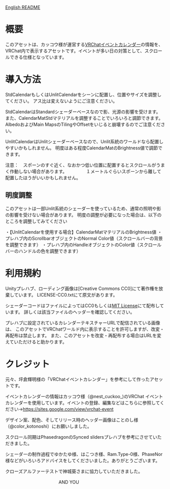 [English README](README-en.md)

# 概要
このアセットは、カッコウ様が運営する[VRChatイベントカレンダー][1]の情報を、VRChat内で表示するアセットです。イベントが多い日の対策として、スクロールできる仕様となっています。

[1]: https://sites.google.com/view/vrchat-event

# 導入方法
StdCalendarもしくはUnlitCalendarをシーンに配置し、位置やサイズを調整してください。
アス比は変えないようにご注意ください。

StdCalendarはStandardシェーダーベースなので影、光源の影響を受けます。
また、CalendarMatStdマテリアルを調整することでいろいろと調節できます。
AlbedoおよびMain MapsのTilingやOffsetをいじると崩壊するのでご注意ください。

UnlitCalendarはUnlitシェーダーベースなので、Unlit系統のワールドなら配置しやすいかもしれません。
明度はある程度CalendarMatのBrightness値で調節できます。

注意：　スポーンのすぐ近く、なおかつ低い位置に配置するとスクロールがうまく作動しない場合があります。
　　　　１メートルぐらいスポーンから離して配置したほうがいいかもしれません。

## 明度調整
このアセットは一部Unlit系統のシェーダーを使っているため、通常の照明や影の影響を受けない場合があります。
明度の調整が必要になった場合は、以下のところを調整してみてください

・【UnlitCalendarを使用する場合】CalendarMatマテリアルのBrightness値
・プレハブ内のScrollbarオブジェクトのNormal Color値（スクロールバーの背景を調整できます）
・プレハブ内のHandleオブジェクトのColor値（スクロールバーのハンドルの色を調整できます）

# 利用規約
Unityプレハブ、ローディング画像は[Creative Commons CC0]にて著作権を放棄しています。
LICENSE-CC0.txtにて原文があります。

シェーダーコードはファイルによってはCC0もしくは[MIT License][2]にて配布しています。
詳しくは該当ファイルのヘッダーを確認してください。

プレハブに設定されているカレンダーテキスチャーURLで配信されている画像は、
このアセットでVRChatワールド内に表示することを許可しますが、改変・再配布は禁止します。
また、このアセットを改変・再配布する場合はURLを変えていただけると助かります。

[1]: https://creativecommons.org/publicdomain/zero/1.0/deed.ja 
[2]: LICENSE-MIT.txt

# クレジット
元々、坪倉輝明様の「VRChatイベントカレンダー」を参考にして作ったアセットです。

イベントカレンダーの情報はカッコウ様（@nest_cuckoo_)のVRChat イベントカレンダーを使用しています。イベントの登録、編集などはこちらに参照してください→https://sites.google.com/view/vrchat-event

デザイン案、配色、そしてリリース時のヘッダー画像はことのし様（@color_kotonoshi）にお願いしました。

スクロール同期はPhasedragonのSynced slidersプレハブを参考にさせていただきました。

シェーダーの制作過程でゆかたゆ様、はこつき様、Ram.Type-0様、PhaxeNor様などがいろいろアドバイスをしてくださいました。ありがとうございます。

クローズアルファーテストで神城葵さまに協力していただきました。

　　　　　　　　　　　　AND YOU　　　　　
